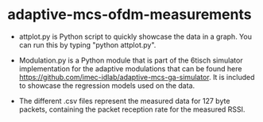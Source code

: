 # adaptive-mcs-ofdm-measurements

* attplot.py is Python script to quickly showcase the data in a graph. You can run this by typing "python attplot.py".

* Modulation.py is a Python module that is part of the 6tisch simulator implementation for the adaptive modulations that can be found here https://github.com/imec-idlab/adaptive-mcs-ga-simulator. It is included to showcase the regression models used on the data.

* The different .csv files represent the measured data for 127 byte packets, containing the packet reception rate for the measured RSSI.

